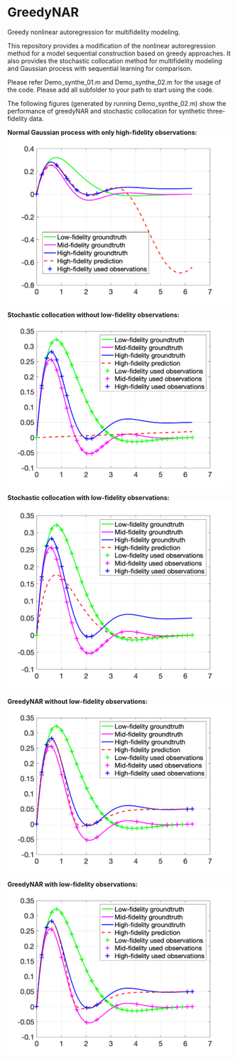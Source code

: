 # GreedyNAR
Greedy nonlinear autoregression for multifidelity modeling.

This repository provides a modification of the nonlinear autoregression method for a model sequential construction based on greedy approaches. It also provides the stochastic collocation method for multifidelity modeling and Gaussian process with sequential learning for comparison.

Please refer Demo_synthe_01.m and Demo_synthe_02.m for the usage of the code. Please add all subfolder to your path to start using the code.

The following figures (generated by running Demo_synthe_02.m) show the performance of greedyNAR and stochastic collocation for synthetic three-fidelity data.

**Normal Gaussian process with only high-fidelity observations:**
![Normal Gaussian process with only limited high-fidelity observations](https://github.com/wayXing/GreedyNAR/blob/master/IMG/gp_f3.png)

**Stochastic collocation without low-fidelity observations:**
![Stochastic collocation without low-fidelity observations](https://github.com/wayXing/GreedyNAR/blob/master/IMG/sc1_fx3.png)

**Stochastic collocation with low-fidelity observations:**
![Stochastic collocation with low-fidelity observations](https://github.com/wayXing/GreedyNAR/blob/master/IMG/sc2_fx3.png)

**GreedyNAR without low-fidelity observations:**
![GreedyNAR without low-fidelity observations](https://github.com/wayXing/GreedyNAR/blob/master/IMG/greedyNAR1_fx3.png)

**GreedyNAR with low-fidelity observations:**
![GreedyNAR with low-fidelity observations](https://github.com/wayXing/GreedyNAR/blob/master/IMG/greedyNAR2_fx3.png)
